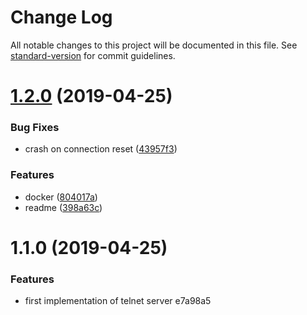 # Change Log

All notable changes to this project will be documented in this file. See [standard-version](https://github.com/conventional-changelog/standard-version) for commit guidelines.

# [1.2.0](https://github.com/jobtome-labs/frontend-telnet/compare/v1.1.0...v1.2.0) (2019-04-25)


### Bug Fixes

* crash on connection reset ([43957f3](https://github.com/jobtome-labs/frontend-telnet/commit/43957f3))


### Features

* docker ([804017a](https://github.com/jobtome-labs/frontend-telnet/commit/804017a))
* readme ([398a63c](https://github.com/jobtome-labs/frontend-telnet/commit/398a63c))



# 1.1.0 (2019-04-25)


### Features

* first implementation of telnet server e7a98a5
